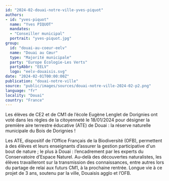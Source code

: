 ```yaml
---
id: "2024-02-douai-notre-ville-yves-piquot"
authors:
- id: "yves-piquot"
  name: "Yves PIQUOT"
  mandates: 
  - "Conseiller municipal"
  portrait: "yves-piquot.jpg"
group:
  id: "douai-au-coeur-eelv"
  name: "Douai au Cœur"
  type: "Majorité municipale"
  party: "Europe Écologie-Les Verts"
  partyAbbr: "EELV"
  logo: "eelv-douaisis.svg"
date: "2024-02-01T00:00:00Z"
publication: "douai-notre-ville"
source: "public/images/sources/douai-notre-ville-2024-02-p2.png"
language: "fr"
locality: "Douai"
country: "France"
---
```


Les élèves de CE2 et de CM1 de l’école Eugène Lenglet de Dorignies ont voté dans les règles de la citoyenneté le 18/01/2024 pour désigner la première aire terrestre éducative (ATE) de Douai : la réserve naturelle municipale du Bois de Dorignies !

Les ATE, dispositif de l’Office Français de la Biodiversité (OFB), permettent à des élèves et leurs enseignants d’assurer la gestion participative d'un bout de nature ; le plus à Douai : l’encadrement par les experts du Conservatoire d’Espace Naturel.
Au-delà des découvertes naturalistes, les élèves travailleront sur la transmission des connaissances, entre autres lors du partage de relai aux futurs CM1, à la prochaine rentrée.
Longue vie à ce projet de 3 ans, soutenu par la ville, Douaisis agglo et l’OFB.
